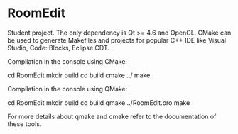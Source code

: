 RoomEdit
========

Student project. The only dependency is Qt >= 4.6 and OpenGL. CMake can be used to generate Makefiles and projects for popular C++ IDE like Visual Studio, Code::Blocks, Eclipse CDT.

Compilation in the console using CMake:

cd RoomEdit
mkdir build
cd build
cmake ../
make

Compilation in the console using QMake:

cd RoomEdit
mkdir build
cd build
qmake ../RoomEdit.pro
make

For more details about qmake and cmake refer to the documentation of these tools.